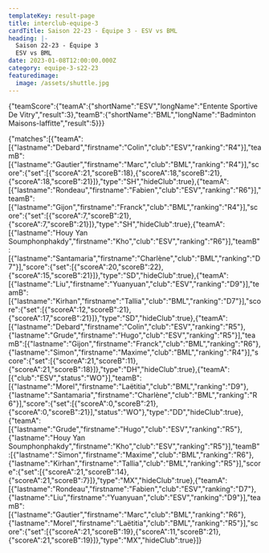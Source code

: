 ```yaml
---
templateKey: result-page
title: interclub-equipe-3
cardTitle: Saison 22-23 - Équipe 3 - ESV vs BML
heading: |-
  Saison 22-23 - Équipe 3
  ESV vs BML
date: 2023-01-08T12:00:00.000Z
category: equipe-3-s22-23
featuredimage:
  image: /assets/shuttle.jpg
---
```


<teamscoreboard>{"teamScore":{"teamA":{"shortName":"ESV","longName":"Entente Sportive De Vitry","result":3},"teamB":{"shortName":"BML","longName":"Badminton Maisons-laffitte","result":5}}}</teamscoreboard>

<scoreboard>{"matches":[{"teamA":[{"lastname":"Debard","firstname":"Colin","club":"ESV","ranking":"R4"}],"teamB":[{"lastname":"Gautier","firstname":"Marc","club":"BML","ranking":"R4"}],"score":{"set":[{"scoreA":21,"scoreB":18},{"scoreA":18,"scoreB":21},{"scoreA":18,"scoreB":21}]},"type":"SH","hideClub":true},{"teamA":[{"lastname":"Rondeau","firstname":"Fabien","club":"ESV","ranking":"R6"}],"teamB":[{"lastname":"Gijon","firstname":"Franck","club":"BML","ranking":"R4"}],"score":{"set":[{"scoreA":7,"scoreB":21},{"scoreA":7,"scoreB":21}]},"type":"SH","hideClub":true},{"teamA":[{"lastname":"Houy Yan Soumphonphakdy","firstname":"Kho","club":"ESV","ranking":"R6"}],"teamB":[{"lastname":"Santamaria","firstname":"Charlène","club":"BML","ranking":"D7"}],"score":{"set":[{"scoreA":20,"scoreB":22},{"scoreA":15,"scoreB":21}]},"type":"SD","hideClub":true},{"teamA":[{"lastname":"Liu","firstname":"Yuanyuan","club":"ESV","ranking":"D9"}],"teamB":[{"lastname":"Kirhan","firstname":"Tallia","club":"BML","ranking":"D7"}],"score":{"set":[{"scoreA":12,"scoreB":21},{"scoreA":17,"scoreB":21}]},"type":"SD","hideClub":true},{"teamA":[{"lastname":"Debard","firstname":"Colin","club":"ESV","ranking":"R5"},{"lastname":"Grude","firstname":"Hugo","club":"ESV","ranking":"R5"}],"teamB":[{"lastname":"Gijon","firstname":"Franck","club":"BML","ranking":"R6"},{"lastname":"Simon","firstname":"Maxime","club":"BML","ranking":"R4"}],"score":{"set":[{"scoreA":21,"scoreB":11},{"scoreA":21,"scoreB":18}]},"type":"DH","hideClub":true},{"teamA":[{"club":"ESV","status":"WO"}],"teamB":[{"lastname":"Morel","firstname":"Laëtitia","club":"BML","ranking":"D9"},{"lastname":"Santamaria","firstname":"Charlène","club":"BML","ranking":"R6"}],"score":{"set":[{"scoreA":0,"scoreB":21},{"scoreA":0,"scoreB":21}],"status":"WO"},"type":"DD","hideClub":true},{"teamA":[{"lastname":"Grude","firstname":"Hugo","club":"ESV","ranking":"R5"},{"lastname":"Houy Yan Soumphonphakdy","firstname":"Kho","club":"ESV","ranking":"R5"}],"teamB":[{"lastname":"Simon","firstname":"Maxime","club":"BML","ranking":"R6"},{"lastname":"Kirhan","firstname":"Tallia","club":"BML","ranking":"R5"}],"score":{"set":[{"scoreA":21,"scoreB":14},{"scoreA":21,"scoreB":7}]},"type":"MX","hideClub":true},{"teamA":[{"lastname":"Rondeau","firstname":"Fabien","club":"ESV","ranking":"D7"},{"lastname":"Liu","firstname":"Yuanyuan","club":"ESV","ranking":"D9"}],"teamB":[{"lastname":"Gautier","firstname":"Marc","club":"BML","ranking":"R6"},{"lastname":"Morel","firstname":"Laëtitia","club":"BML","ranking":"R5"}],"score":{"set":[{"scoreA":21,"scoreB":19},{"scoreA":11,"scoreB":21},{"scoreA":21,"scoreB":19}]},"type":"MX","hideClub":true}]}</scoreboard>